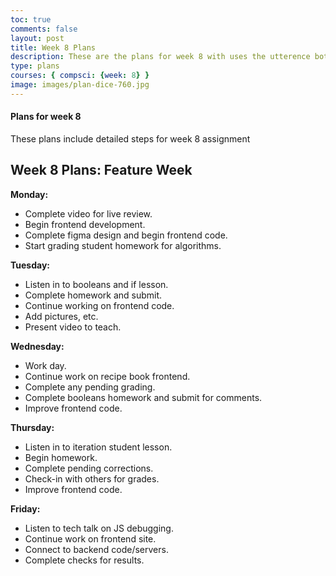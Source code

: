 ```yaml
---
toc: true
comments: false
layout: post
title: Week 8 Plans
description: These are the plans for week 8 with uses the utterence bot
type: plans
courses: { compsci: {week: 8} }
image: images/plan-dice-760.jpg
---
```



#### Plans for week 8
These plans include detailed steps for week 8 assignment
## Week 8 Plans: Feature Week

**Monday:**
- Complete video for live review.
- Begin frontend development.
- Complete figma design and begin frontend code.
- Start grading student homework for algorithms.

**Tuesday:**
- Listen in to booleans and if lesson.
- Complete homework and submit.
- Continue working on frontend code.
- Add pictures, etc.
- Present video to teach.

**Wednesday:**
- Work day.
- Continue work on recipe book frontend.
- Complete any pending grading.
- Complete booleans homework and submit for comments.
- Improve frontend code.

**Thursday:**
- Listen in to iteration student lesson.
- Begin homework.
- Complete pending corrections.
- Check-in with others for grades.
- Improve frontend code.

**Friday:**
- Listen to tech talk on JS debugging.
- Continue work on frontend site.
- Connect to backend code/servers.
- Complete checks for results.
